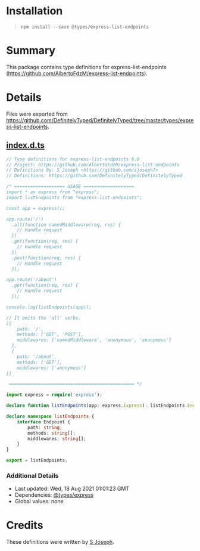 # Installation
> `npm install --save @types/express-list-endpoints`

# Summary
This package contains type definitions for express-list-endpoints (https://github.com/AlbertoFdzM/express-list-endpoints).

# Details
Files were exported from https://github.com/DefinitelyTyped/DefinitelyTyped/tree/master/types/express-list-endpoints.
## [index.d.ts](https://github.com/DefinitelyTyped/DefinitelyTyped/tree/master/types/express-list-endpoints/index.d.ts)
````ts
// Type definitions for express-list-endpoints 6.0
// Project: https://github.com/AlbertoFdzM/express-list-endpoints
// Definitions by: S Joseph <https://github.com/sjoseph7>
// Definitions: https://github.com/DefinitelyTyped/DefinitelyTyped

/* =================== USAGE ===================
import * as express from "express";
import listEndpoints from "express-list-endpoints";

const app = express();

app.route('/')
  .all(function namedMiddleware(req, res) {
    // Handle request
  })
  .get(function(req, res) {
    // Handle request
  })
  .post(function(req, res) {
    // Handle request
  });

app.route('/about')
  .get(function(req, res) {
    // Handle request
  });

console.log(listEndpoints(app));

// It omits the 'all' verbs.
[{
    path: '/',
    methods: ['GET', 'POST'],
    middlewares: ['namedMiddleware', 'anonymous', 'anonymous']
  },
  {
    path: '/about',
    methods: ['GET'],
    middlewares: ['anonymous']
}]

 =============================================== */

import express = require('express');

declare function listEndpoints(app: express.Express): listEndpoints.Endpoint[];

declare namespace listEndpoints {
    interface Endpoint {
        path: string;
        methods: string[];
        middlewares: string[];
    }
}

export = listEndpoints;

````

### Additional Details
 * Last updated: Wed, 18 Aug 2021 01:01:23 GMT
 * Dependencies: [@types/express](https://npmjs.com/package/@types/express)
 * Global values: none

# Credits
These definitions were written by [S Joseph](https://github.com/sjoseph7).
